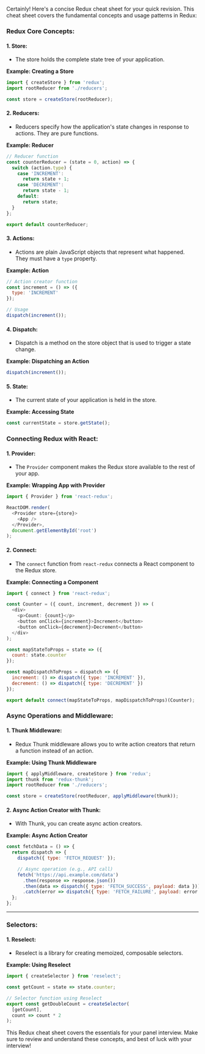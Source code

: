 Certainly! Here's a concise Redux cheat sheet for your quick revision. This cheat sheet covers the fundamental concepts and usage patterns in Redux:

### **Redux Core Concepts:**

#### **1. Store:**
   - The store holds the complete state tree of your application.

**Example: Creating a Store**
```javascript
import { createStore } from 'redux';
import rootReducer from './reducers';

const store = createStore(rootReducer);
```

#### **2. Reducers:**
   - Reducers specify how the application's state changes in response to actions. They are pure functions.

**Example: Reducer**
```javascript
// Reducer function
const counterReducer = (state = 0, action) => {
  switch (action.type) {
    case 'INCREMENT':
      return state + 1;
    case 'DECREMENT':
      return state - 1;
    default:
      return state;
  }
};

export default counterReducer;
```

#### **3. Actions:**
   - Actions are plain JavaScript objects that represent what happened. They must have a `type` property.

**Example: Action**
```javascript
// Action creator function
const increment = () => ({
  type: 'INCREMENT'
});

// Usage
dispatch(increment());
```

#### **4. Dispatch:**
   - Dispatch is a method on the store object that is used to trigger a state change.

**Example: Dispatching an Action**
```javascript
dispatch(increment());
```

#### **5. State:**
   - The current state of your application is held in the store.

**Example: Accessing State**
```javascript
const currentState = store.getState();
```



### **Connecting Redux with React:**

#### **1. Provider:**
   - The `Provider` component makes the Redux store available to the rest of your app.

**Example: Wrapping App with Provider**
```javascript
import { Provider } from 'react-redux';

ReactDOM.render(
  <Provider store={store}>
    <App />
  </Provider>,
  document.getElementById('root')
);
```



#### **2. Connect:**
   - The `connect` function from `react-redux` connects a React component to the Redux store.

**Example: Connecting a Component**
```javascript
import { connect } from 'react-redux';

const Counter = ({ count, increment, decrement }) => (
  <div>
    <p>Count: {count}</p>
    <button onClick={increment}>Increment</button>
    <button onClick={decrement}>Decrement</button>
  </div>
);

const mapStateToProps = state => ({
  count: state.counter
});

const mapDispatchToProps = dispatch => ({
  increment: () => dispatch({ type: 'INCREMENT' }),
  decrement: () => dispatch({ type: 'DECREMENT' })
});

export default connect(mapStateToProps, mapDispatchToProps)(Counter);
```



### **Async Operations and Middleware:**

#### **1. Thunk Middleware:**
   - Redux Thunk middleware allows you to write action creators that return a function instead of an action.

**Example: Using Thunk Middleware**
```javascript
import { applyMiddleware, createStore } from 'redux';
import thunk from 'redux-thunk';
import rootReducer from './reducers';

const store = createStore(rootReducer, applyMiddleware(thunk));
```


#### **2. Async Action Creator with Thunk:**
   - With Thunk, you can create async action creators.

**Example: Async Action Creator**
```javascript
const fetchData = () => {
  return dispatch => {
    dispatch({ type: 'FETCH_REQUEST' });

    // Async operation (e.g., API call)
    fetch('https://api.example.com/data')
      .then(response => response.json())
      .then(data => dispatch({ type: 'FETCH_SUCCESS', payload: data }))
      .catch(error => dispatch({ type: 'FETCH_FAILURE', payload: error }));
  };
};
```

****
### **Selectors:**

#### **1. Reselect:**
   - Reselect is a library for creating memoized, composable selectors.

**Example: Using Reselect**
```javascript
import { createSelector } from 'reselect';

const getCount = state => state.counter;

// Selector function using Reselect
export const getDoubleCount = createSelector(
  [getCount],
  count => count * 2
);
```

This Redux cheat sheet covers the essentials for your panel interview. Make sure to review and understand these concepts, and best of luck with your interview!